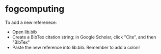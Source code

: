 # fogcomputing

To add a new referenece:

- Open lib.bib
- Create a BibTex citation string: in Google Scholar, click "Cite", and then "BibTex"
- Paste the new reference into lib.bib. Remember to add a colon!
